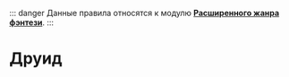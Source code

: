::: danger
Данные правила относятся к модулю **[Расширенного жанра фэнтези](/advanced-fantasy/)**.
:::

# Друид